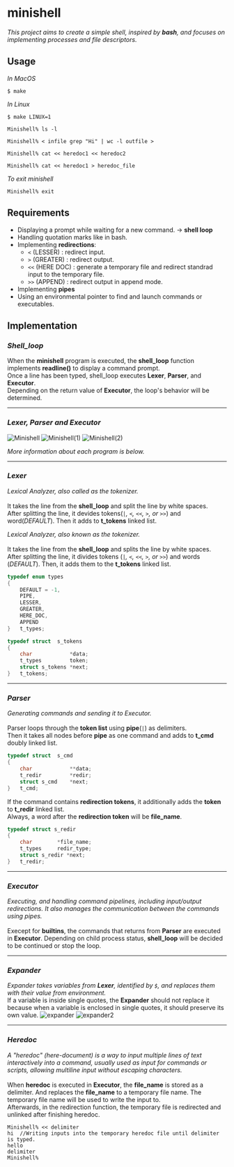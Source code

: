 # minishell
*This project aims to create a simple shell, inspired by **bash**, and focuses on implementing processes and file descriptors.*



## Usage
*In MacOS*
```
$ make
```
*In Linux*
```
$ make LINUX=1
```
```
Minishell% ls -l
```
```
Minishell% < infile grep "Hi" | wc -l outfile >
```
```
Minishell% cat << heredoc1 << heredoc2
```
```
Minishell% cat << heredoc1 > heredoc_file
```
*To exit minishell*
```
Minishell% exit
```
## Requirements
- Displaying a prompt while waiting for a new command. -> **shell loop**
- Handling quotation marks like in bash.
- Implementing **redirections**:
	- `<`	(LESSER)		: redirect input.
	- `>`	(GREATER)		: redirect output.
	- `<<`	(HERE DOC)	: generate a temporary file and redirect standrad input to the temporary file.
	- `>>`	(APPEND)		: redirect output in append mode.
- Implementing **pipes**
- Using an environmental pointer to find and launch commands or executables.  


## Implementation

### *Shell_loop*
When the **minishell** program is executed, the **shell_loop** function implements **readline()** to display a command prompt. \
Once a line has been typed, shell_loop executes **Lexer**, **Parser**, and **Executor**. \
Depending on the return value of **Executor**, the loop's behavior will be determined.

---

### *Lexer, Parser and Executor*
![Minishell](https://github.com/eunbi-bb/minishell/assets/80834766/ff57e94c-c462-4bac-aaf2-b8b4c0364caa)
![Minishell(1)](https://github.com/eunbi-bb/minishell/assets/80834766/1ba69bb6-e66e-4ffa-b05b-2413a311b2db)
![Minishell(2)](https://github.com/eunbi-bb/minishell/assets/80834766/0db05778-acd6-414b-bacd-c1d17cd9af71)

*More information about each program is below.*

---

### *Lexer*
*Lexical Analyzer, also called as the tokenizer.* \
\
It takes the line from the **shell_loop** and split the line by white spaces.\
After splitting the line, it devides tokens(*`|`, `<`, `<<`, `>`, or `>>`*) and word(*DEFAULT*). Then it adds to **t_tokens** linked list.

*Lexical Analyzer, also known as the tokenizer.* \
\
It takes the line from the **shell_loop** and splits the line by white spaces. \
After splitting the line, it divides tokens (*`|`, `<`, `<<`, `>`, or `>>`*) and words (*DEFAULT*). Then, it adds them to the **t_tokens** linked list.

```C
typedef enum types
{
	DEFAULT = -1,
	PIPE,
	LESSER,
	GREATER,
	HERE_DOC,
	APPEND
}	t_types;
```

```C
typedef	struct	s_tokens
{
	char			*data;
	t_types			token;
	struct s_tokens	*next;
}	t_tokens;
```

---

### *Parser*
*Generating commands and sending it to Executor.* \
\
Parser loops through the **token list** using **pipe**(*`|`*) as delimiters.\
Then it takes all nodes before **pipe** as one command and adds to **t_cmd** doubly linked list.

```C
typedef struct	s_cmd
{
	char			**data;
	t_redir			*redir;
	struct s_cmd	*next;
}	t_cmd;
```
If the command contains **redirection tokens**, it additionally adds the **token** to **t_redir** linked list. \
Always, a word after the **redirection token** will be **file_name**.
```C
typedef struct s_redir
{
	char		*file_name;
	t_types		redir_type;
	struct s_redir *next;
}	t_redir; 
```
---

### *Executor*
*Executing, and handling command pipelines, including input/output redirections. It also manages the communication between the commands using pipes.* \
\
Execept for **builtins**, the commands that returns from **Parser** are executed in **Executor**. Depending on child process status, **shell_loop** will be decided to be continued or stop the loop.

---

### *Expander*
*Expander takes variables from **Lexer**, identified by `$`, and replaces them with their value from environment.* \
If a variable is inside single quotes, the **Expander** should not replace it because when a variable is enclosed in single quotes, it should preserve its own value.
![expander](https://github.com/eunbi-bb/minishell/assets/80834766/5b6bbdf6-0620-4c6e-9180-a869f74b20bd)
![expander2](https://github.com/eunbi-bb/minishell/assets/80834766/b0557aa1-9fed-4847-8e62-d530d0078659)

---

### *Heredoc*
*A "heredoc" (here-document) is a way to input multiple lines of text interactively into a command, usually used as input for commands or scripts, allowing multiline input without escaping characters.* \
\
When **heredoc** is executed in **Executor**, the **file_name** is stored as a delimiter. And replaces the **file_name** to a temporary file name. The temporary file name will be used to write the input to. \
Afterwards, in the redirection function, the temporary file is redirected and unlinked after finishing heredoc.
```
Minishell% << delimiter
hi	//Writing inputs into the temporary heredoc file until delimiter is typed.
hello
delimiter
Minishell%
```
